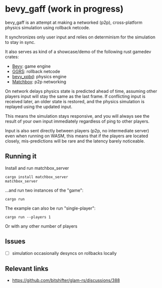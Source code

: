 # bevy_gaff (work in progress)

bevy_gaff is an attempt at making a networked (p2p), cross-platform physics
simulation using rollback netcode.

It synchronizes only user input and relies on determinism for the simulation to
stay in sync.

It also serves as kind of a showcase/demo of the following rust gamedev crates:

- [Bevy](https://bevyengine.org): game engine
- [GGRS](https://github.com/gschup/ggrs): rollback netcode
- [bevy_xpbd](https://github.com/Jondolf/bevy_xpbd): physics engine
- [Matchbox](https://github.com/johanhelsing/matchbox): p2p networking

On network delays physics state is predicted ahead of time, assuming other
players input will stay the same as the last frame. If conflicting input is
received later, an older state is restored, and the physics simulation is
replayed using the updated input.

This means the simulation stays responsive, and you will always see the result
of your own input immediately regardless of ping to other players.

Input is also sent directly between players (p2p, no intermediate server) even
when running on WASM,  this means that if the players are located closely,
mis-predictions will be rare and the latency barely noticeable.

## Running it

Install and run matchbox_server

```shell
cargo install matchbox_server
matchbox_server
```

...and run two instances of the "game":

```shell
cargo run
```

The example can also be run "single-player":

```shell
cargo run --players 1
```

Or with any other number of players

## Issues

- [ ] simulation occasionally desyncs on rollbacks locally

## Relevant links

- https://github.com/bitshifter/glam-rs/discussions/388